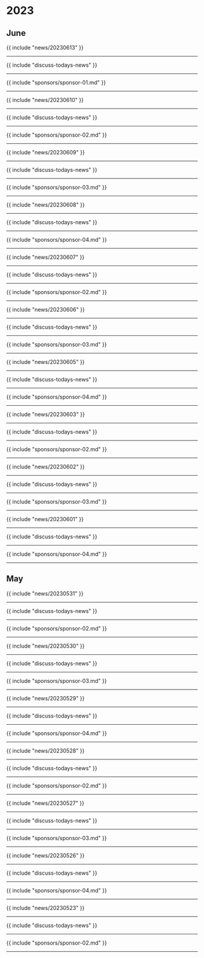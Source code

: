 # 2023
## June

{{ include "news/20230613" }}

---

{{ include "discuss-todays-news" }}

---

{{ include "sponsors/sponsor-01.md" }}

---

{{ include "news/20230610" }}

---

{{ include "discuss-todays-news" }}

---

{{ include "sponsors/sponsor-02.md" }}

---

{{ include "news/20230609" }}

---

{{ include "discuss-todays-news" }}

---

{{ include "sponsors/sponsor-03.md" }}

---

{{ include "news/20230608" }}

---

{{ include "discuss-todays-news" }}

---

{{ include "sponsors/sponsor-04.md" }}

---

{{ include "news/20230607" }}

---

{{ include "discuss-todays-news" }}

---

{{ include "sponsors/sponsor-02.md" }}

---

{{ include "news/20230606" }}

---

{{ include "discuss-todays-news" }}

---

{{ include "sponsors/sponsor-03.md" }}

---

{{ include "news/20230605" }}

---

{{ include "discuss-todays-news" }}

---

{{ include "sponsors/sponsor-04.md" }}

---

{{ include "news/20230603" }}

---

{{ include "discuss-todays-news" }}

---

{{ include "sponsors/sponsor-02.md" }}

---

{{ include "news/20230602" }}

---

{{ include "discuss-todays-news" }}

---

{{ include "sponsors/sponsor-03.md" }}

---

{{ include "news/20230601" }}

---

{{ include "discuss-todays-news" }}

---

{{ include "sponsors/sponsor-04.md" }}

---

## May

{{ include "news/20230531" }}

---

{{ include "discuss-todays-news" }}

---

{{ include "sponsors/sponsor-02.md" }}

---

{{ include "news/20230530" }}

---

{{ include "discuss-todays-news" }}

---

{{ include "sponsors/sponsor-03.md" }}

---

{{ include "news/20230529" }}

---

{{ include "discuss-todays-news" }}

---

{{ include "sponsors/sponsor-04.md" }}

---

{{ include "news/20230528" }}

---

{{ include "discuss-todays-news" }}

---

{{ include "sponsors/sponsor-02.md" }}

---

{{ include "news/20230527" }}

---

{{ include "discuss-todays-news" }}

---

{{ include "sponsors/sponsor-03.md" }}

---

{{ include "news/20230526" }}

---

{{ include "discuss-todays-news" }}

---

{{ include "sponsors/sponsor-04.md" }}

---

{{ include "news/20230523" }}

---

{{ include "discuss-todays-news" }}

---

{{ include "sponsors/sponsor-02.md" }}

---

